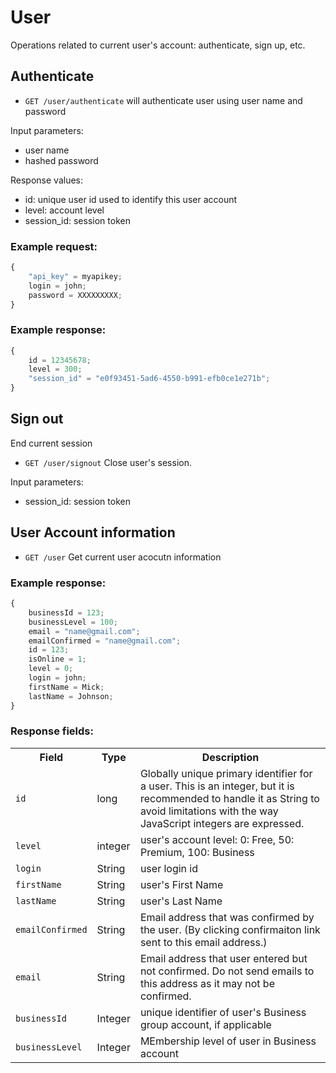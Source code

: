 # User

Operations related to current user's account: authenticate, sign up, etc.

## Authenticate


* `GET /user/authenticate` will authenticate user using user name and password

Input parameters:
* user name
* hashed password

Response values:

* id: unique user id used to identify this user account
* level: account level
* session_id: session token

### Example request:

```js
{
    "api_key" = myapikey;
    login = john;
    password = XXXXXXXXX;
}
```

### Example response:

```js
{
    id = 12345678;
    level = 300;
    "session_id" = "e0f93451-5ad6-4550-b991-efb0ce1e271b";
}
```


## Sign out

End current session

* `GET /user/signout` Close user's session.

Input parameters:
* session_id: session token


## User Account information

* `GET /user`  Get current user acocutn information

### Example response:

```js
{
    businessId = 123;
    businessLevel = 100;
	email = "name@gmail.com";
	emailConfirmed = "name@gmail.com";
	id = 123;
	isOnline = 1;
	level = 0;
	login = john;
	firstName = Mick;
	lastName = Johnson;
}
```

### Response fields:

<table>
    <tr>
        <th>Field</th>
        <th>Type</th>
        <th>Description</th>
    </tr>
    <tr>
        <td><code>id</code></td>
        <td>long</td>
        <td>Globally unique primary identifier for a user. This is an integer, but it is recommended to handle it as String to avoid limitations with the way JavaScript integers are expressed.</td>
    </tr>
    <tr>
        <td><code>level</code></td>
        <td>integer</td>
        <td>user's account level: 0: Free, 50: Premium, 100: Business</td>
    </tr>
    <tr>
        <td><code>login</code></td>
        <td>String</td>
        <td>user login id</td>
    </tr>
    <tr>
        <td><code>firstName</code></td>
        <td>String</td>
        <td>user's First Name</td>
    </tr>
    <tr>
        <td><code>lastName</code></td>
        <td>String</td>
        <td>user's Last Name</td>
    </tr>
    <tr>
        <td><code>emailConfirmed</code></td>
        <td>String</td>
        <td>Email address that was confirmed by the user. (By clicking confirmaiton link sent to this email address.)</td>
    </tr>
    <tr>
        <td><code>email</code></td>
        <td>String</td>
        <td>Email address that user entered but not confirmed. Do not send emails to this address as it may not be confirmed.</td>
    </tr>
    <tr>
        <td><code>businessId</code></td>
        <td>Integer</td>
        <td>unique identifier of user's Business group account, if applicable </td>
    </tr>
    <tr>
        <td><code>businessLevel</code></td>
        <td>Integer</td>
        <td>MEmbership level of user in Business account</td>
    </tr>
</table>
